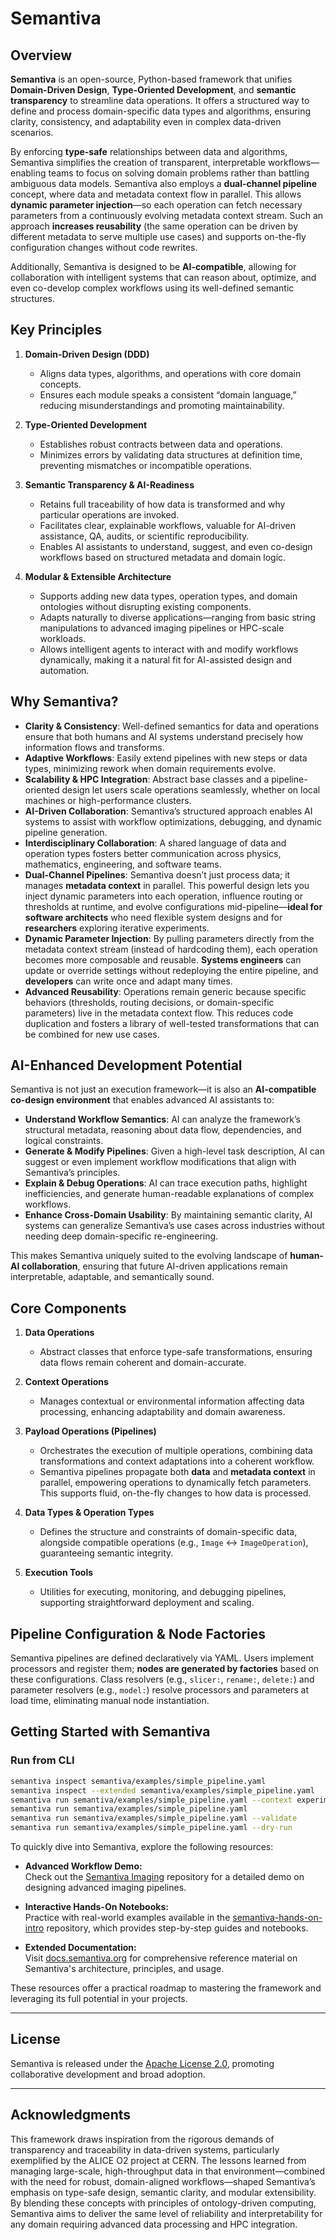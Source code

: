 # Semantiva

## Overview

**Semantiva** is an open-source, Python-based framework that unifies **Domain-Driven Design**, **Type-Oriented Development**, and **semantic transparency** to streamline data operations. It offers a structured way to define and process domain-specific data types and algorithms, ensuring clarity, consistency, and adaptability even in complex data-driven scenarios.

By enforcing **type-safe** relationships between data and algorithms, Semantiva simplifies the creation of transparent, interpretable workflows—enabling teams to focus on solving domain problems rather than battling ambiguous data models. Semantiva also employs a **dual-channel pipeline** concept, where data and metadata context flow in parallel. This allows **dynamic parameter injection**—so each operation can fetch necessary parameters from a continuously evolving metadata context stream. Such an approach **increases reusability** (the same operation can be driven by different metadata to serve multiple use cases) and supports on-the-fly configuration changes without code rewrites.

Additionally, Semantiva is designed to be **AI-compatible**, allowing for collaboration with intelligent systems that can reason about, optimize, and even co-develop complex workflows using its well-defined semantic structures.

## Key Principles

1. **Domain-Driven Design (DDD)**
   - Aligns data types, algorithms, and operations with core domain concepts.
   - Ensures each module speaks a consistent “domain language,” reducing misunderstandings and promoting maintainability.

2. **Type-Oriented Development**
   - Establishes robust contracts between data and operations.
   - Minimizes errors by validating data structures at definition time, preventing mismatches or incompatible operations.

3. **Semantic Transparency & AI-Readiness**
   - Retains full traceability of how data is transformed and why particular operations are invoked.
   - Facilitates clear, explainable workflows, valuable for AI-driven assistance, QA, audits, or scientific reproducibility.
   - Enables AI assistants to understand, suggest, and even co-design workflows based on structured metadata and domain logic.

4. **Modular & Extensible Architecture**
   - Supports adding new data types, operation types, and domain ontologies without disrupting existing components.
   - Adapts naturally to diverse applications—ranging from basic string manipulations to advanced imaging pipelines or HPC-scale workloads.
   - Allows intelligent agents to interact with and modify workflows dynamically, making it a natural fit for AI-assisted design and automation.

## Why Semantiva?

- **Clarity & Consistency**: Well-defined semantics for data and operations ensure that both humans and AI systems understand precisely how information flows and transforms.
- **Adaptive Workflows**: Easily extend pipelines with new steps or data types, minimizing rework when domain requirements evolve.
- **Scalability & HPC Integration**: Abstract base classes and a pipeline-oriented design let users scale operations seamlessly, whether on local machines or high-performance clusters.
- **AI-Driven Collaboration**: Semantiva’s structured approach enables AI systems to assist with workflow optimizations, debugging, and dynamic pipeline generation.
- **Interdisciplinary Collaboration**: A shared language of data and operation types fosters better communication across physics, mathematics, engineering, and software teams.
- **Dual-Channel Pipelines**: Semantiva doesn’t just process data; it manages **metadata context** in parallel. This powerful design lets you inject dynamic parameters into each operation, influence routing or thresholds at runtime, and evolve configurations mid-pipeline—**ideal for software architects** who need flexible system designs and for **researchers** exploring iterative experiments.  
- **Dynamic Parameter Injection**: By pulling parameters directly from the metadata context stream (instead of hardcoding them), each operation becomes more composable and reusable. **Systems engineers** can update or override settings without redeploying the entire pipeline, and **developers** can write once and adapt many times.  
- **Advanced Reusability**: Operations remain generic because specific behaviors (thresholds, routing decisions, or domain-specific parameters) live in the metadata context flow. This reduces code duplication and fosters a library of well-tested transformations that can be combined for new use cases.

## AI-Enhanced Development Potential

Semantiva is not just an execution framework—it is also an **AI-compatible co-design environment** that enables advanced AI assistants to:

- **Understand Workflow Semantics**: AI can analyze the framework’s structural metadata, reasoning about data flow, dependencies, and logical constraints.
- **Generate & Modify Pipelines**: Given a high-level task description, AI can suggest or even implement workflow modifications that align with Semantiva’s principles.
- **Explain & Debug Operations**: AI can trace execution paths, highlight inefficiencies, and generate human-readable explanations of complex workflows.
- **Enhance Cross-Domain Usability**: By maintaining semantic clarity, AI systems can generalize Semantiva’s use cases across industries without needing deep domain-specific re-engineering.

This makes Semantiva uniquely suited to the evolving landscape of **human-AI collaboration**, ensuring that future AI-driven applications remain interpretable, adaptable, and semantically sound.

## Core Components

1. **Data Operations**
   - Abstract classes that enforce type-safe transformations, ensuring data flows remain coherent and domain-accurate.

2. **Context Operations**
   - Manages contextual or environmental information affecting data processing, enhancing adaptability and domain awareness.

3. **Payload Operations (Pipelines)**
   - Orchestrates the execution of multiple operations, combining data transformations and context adaptations into a coherent workflow.
   - Semantiva pipelines propagate both **data** and **metadata context** in parallel, empowering operations to dynamically fetch parameters. This supports fluid, on-the-fly changes to how data is processed.

4. **Data Types & Operation Types**
   - Defines the structure and constraints of domain-specific data, alongside compatible operations (e.g., `Image` ↔ `ImageOperation`), guaranteeing semantic integrity.

5. **Execution Tools**
     - Utilities for executing, monitoring, and debugging pipelines, supporting straightforward deployment and scaling.

## Pipeline Configuration & Node Factories

Semantiva pipelines are defined declaratively via YAML. Users implement processors and register them; **nodes are generated by factories** based on these configurations. Class resolvers (e.g., `slicer:`, `rename:`, `delete:`) and parameter resolvers (e.g., `model:`) resolve processors and parameters at load time, eliminating manual node instantiation.

## Getting Started with Semantiva

### Run from CLI

```bash
semantiva inspect semantiva/examples/simple_pipeline.yaml
semantiva inspect --extended semantiva/examples/simple_pipeline.yaml
semantiva run semantiva/examples/simple_pipeline.yaml --context experiment=AB42 --context seed=1234
semantiva run semantiva/examples/simple_pipeline.yaml
semantiva run semantiva/examples/simple_pipeline.yaml --validate
semantiva run semantiva/examples/simple_pipeline.yaml --dry-run
```

To quickly dive into Semantiva, explore the following resources:

- **Advanced Workflow Demo:**  
   Check out the [Semantiva Imaging](https://github.com/semantiva/semantiva-imaging) repository for a detailed demo on designing advanced imaging pipelines.

- **Interactive Hands-On Notebooks:**  
   Practice with real-world examples available in the [semantiva-hands-on-intro](https://github.com/semantiva/semantiva-hands-on-intro) repository, which provides step-by-step guides and notebooks.

- **Extended Documentation:**  
   Visit [docs.semantiva.org](https://docs.semantiva.org/) for comprehensive reference material on Semantiva's architecture, principles, and usage.

These resources offer a practical roadmap to mastering the framework and leveraging its full potential in your projects.
 
---

## License
Semantiva is released under the [Apache License 2.0](./LICENSE), promoting collaborative development and broad adoption.

---

## Acknowledgments

This framework draws inspiration from the rigorous demands of transparency and traceability in data-driven systems, particularly exemplified by the ALICE O2 project at CERN. The lessons learned from managing large-scale, high-throughput data in that environment—combined with the need for robust, domain-aligned workflows—shaped Semantiva’s emphasis on type-safe design, semantic clarity, and modular extensibility. By blending these concepts with principles of ontology-driven computing, Semantiva aims to deliver the same level of reliability and interpretability for any domain requiring advanced data processing and HPC integration.
